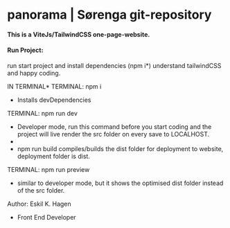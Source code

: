 # panorama | Sørenga git-repository

#### This is a ViteJs/TailwindCSS one-page-website.

#### Run Project:

run start project and install dependencies (npm i\*)
understand tailwindCSS and happy coding.

IN TERMINAL\*
TERMINAL: npm i

-   Installs devDependencies

TERMINAL: npm run dev

-   Developer mode, run this command before you start coding and the project will live render the src folder on every save to LOCALHOST.
-
-   npm run build
    compiles/builds the dist folder for deployment to website, deployment folder is dist.

TERMINAL: npm run preview

-   similar to developer mode, but it shows the optimised dist folder instead of the src folder.

Author: Eskil K. Hagen

-   Front End Developer
